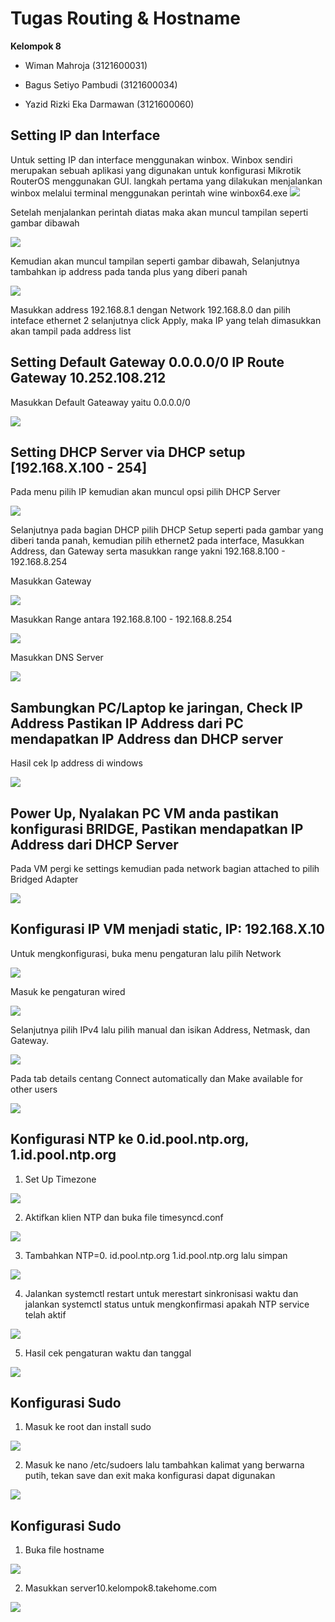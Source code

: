 
# Tugas Routing & Hostname

**Kelompok 8** 

- Wiman Mahroja  (3121600031)

- Bagus Setiyo Pambudi (3121600034)

- Yazid Rizki Eka Darmawan (3121600060) 





## Setting IP dan Interface

Untuk setting IP dan interface menggunakan winbox. Winbox sendiri merupakan sebuah aplikasi yang digunakan untuk konfigurasi Mikrotik RouterOS menggunakan GUI. langkah pertama yang dilakukan menjalankan winbox melalui terminal menggunakan perintah wine winbox64.exe
<img src="https://github.com/Xkonz/Tugas-Jaringan/blob/main/pic/Tugaskelompok_praktikum2/image3.jpg">

Setelah menjalankan perintah diatas maka akan muncul tampilan seperti gambar dibawah

<img src="https://github.com/Xkonz/Tugas-Jaringan/blob/main/pic/Tugaskelompok_praktikum2/image20.jpg">

Kemudian akan muncul tampilan seperti gambar dibawah, Selanjutnya tambahkan ip address pada tanda plus yang diberi panah

<img src="https://github.com/Xkonz/Tugas-Jaringan/blob/main/pic/Tugaskelompok_praktikum2/image9.jpg">

Masukkan address 192.168.8.1 dengan Network 192.168.8.0 dan pilih inteface ethernet 2 selanjutnya click Apply, maka IP yang telah dimasukkan akan tampil pada address list

##  Setting Default Gateway 0.0.0.0/0 IP Route Gateway 10.252.108.212

Masukkan Default Gateaway yaitu 0.0.0.0/0

<img src="https://github.com/Xkonz/Tugas-Jaringan/blob/main/pic/Tugaskelompok_praktikum2/image19.jpg">

## Setting DHCP Server via DHCP setup [192.168.X.100 - 254]

Pada menu pilih IP kemudian akan muncul opsi pilih DHCP Server

<img src="https://github.com/Xkonz/Tugas-Jaringan/blob/main/pic/Tugaskelompok_praktikum2/image21.jpg">

Selanjutnya pada bagian DHCP pilih DHCP Setup seperti pada gambar yang diberi tanda panah, kemudian pilih ethernet2 pada interface, Masukkan Address, dan Gateway serta masukkan range yakni 192.168.8.100 - 192.168.8.254

Masukkan Gateway

<img src="https://github.com/Xkonz/Tugas-Jaringan/blob/main/pic/Tugaskelompok_praktikum2/image13.jpg">

Masukkan Range  antara 192.168.8.100 - 192.168.8.254

<img src="https://github.com/Xkonz/Tugas-Jaringan/blob/main/pic/Tugaskelompok_praktikum2/image16.jpg">

Masukkan DNS Server

<img src="https://github.com/Xkonz/Tugas-Jaringan/blob/main/pic/Tugaskelompok_praktikum2/image18.jpg">

## Sambungkan PC/Laptop ke jaringan, Check IP Address Pastikan IP Address dari PC mendapatkan IP Address dan DHCP server

Hasil cek Ip address di windows 

<img src="https://github.com/Xkonz/Tugas-Jaringan/blob/main/pic/Tugaskelompok_praktikum2/image2.jpg">


##  Power Up, Nyalakan PC VM anda pastikan konfigurasi BRIDGE, Pastikan mendapatkan IP Address dari DHCP Server

Pada VM pergi ke settings kemudian pada network bagian attached to pilih Bridged Adapter

<img src="https://github.com/Xkonz/Tugas-Jaringan/blob/main/pic/Tugaskelompok_praktikum2/image15.png">

## Konfigurasi IP VM menjadi static, IP: 192.168.X.10

Untuk mengkonfigurasi, buka menu pengaturan lalu pilih Network

<img src="https://github.com/Xkonz/Tugas-Jaringan/blob/main/pic/Tugaskelompok_praktikum2/image7.png">

Masuk ke pengaturan wired

<img src="https://github.com/Xkonz/Tugas-Jaringan/blob/main/pic/Tugaskelompok_praktikum2/image5.png">

Selanjutnya pilih IPv4 lalu pilih manual dan isikan Address, Netmask, dan Gateway.

<img src="https://github.com/Xkonz/Tugas-Jaringan/blob/main/pic/Tugaskelompok_praktikum2/image8.jpg">

Pada tab details centang Connect automatically dan Make available for other users

<img src="https://github.com/Xkonz/Tugas-Jaringan/blob/main/pic/Tugaskelompok_praktikum2/image6.jpg">

## Konfigurasi NTP ke 0.id.pool.ntp.org, 1.id.pool.ntp.org

1. Set Up Timezone

<img src="https://github.com/Xkonz/Tugas-Jaringan/blob/main/pic/Tugaskelompok_praktikum2/image23.jpg">

2. Aktifkan klien NTP dan buka file timesyncd.conf


<img src="https://github.com/Xkonz/Tugas-Jaringan/blob/main/pic/Tugaskelompok_praktikum2/image12.jpg">

3. Tambahkan NTP=0. id.pool.ntp.org 1.id.pool.ntp.org lalu simpan


<img src="https://github.com/Xkonz/Tugas-Jaringan/blob/main/pic/Tugaskelompok_praktikum2/image17.jpg">

4. Jalankan systemctl restart untuk merestart sinkronisasi waktu dan jalankan systemctl status untuk mengkonfirmasi apakah NTP service telah aktif


<img src="https://github.com/Xkonz/Tugas-Jaringan/blob/main/pic/Tugaskelompok_praktikum2/image4.jpg">

5. Hasil cek pengaturan waktu dan tanggal

<img src="https://github.com/Xkonz/Tugas-Jaringan/blob/main/pic/Tugaskelompok_praktikum2/image11.jpg">

## Konfigurasi Sudo

1. Masuk ke root dan install sudo

<img src="https://github.com/Xkonz/Tugas-Jaringan/blob/main/pic/Tugaskelompok_praktikum2/image22.jpg">

2. Masuk ke nano /etc/sudoers lalu tambahkan kalimat yang berwarna putih, tekan save dan exit maka konfigurasi dapat digunakan

<img src="https://github.com/Xkonz/Tugas-Jaringan/blob/main/pic/Tugaskelompok_praktikum2/image17.jpg">

## Konfigurasi Sudo

1. Buka file hostname

<img src="https://github.com/Xkonz/Tugas-Jaringan/blob/main/pic/Tugaskelompok_praktikum2/image14.jpg">

2. Masukkan server10.kelompok8.takehome.com

<img src="https://github.com/Xkonz/Tugas-Jaringan/blob/main/pic/Tugaskelompok_praktikum2/image10.jpg">




